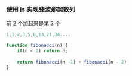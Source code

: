 ### 使用 js 实现斐波那契数列

前 2 个加起来是第 3 个

```js
1,1,2,3,5,8,13,21,34....
```

```js
function fibonacci(n) {
    if(n < 2) return n;
    
    return fibonacci(n -1) + fibonacci(n - 2)
}
```